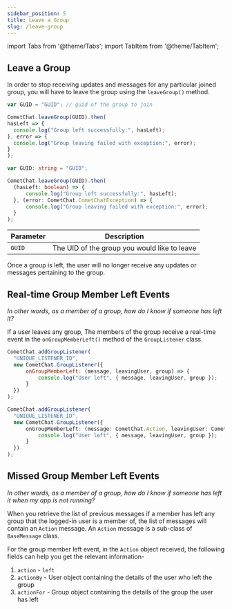 ```yaml
---
sidebar_position: 5
title: Leave a Group
slug: /leave-group
---
```


import Tabs from '@theme/Tabs';
import TabItem from '@theme/TabItem';

## Leave a Group

In order to stop receiving updates and messages for any particular joined group, you will have to leave the group using the `leaveGroup()` method.

<Tabs>
<TabItem value="Leave Group" label="Leave Group">

  ```javascript
var GUID = "GUID"; // guid of the group to join

CometChat.leaveGroup(GUID).then(
  hasLeft => {
    console.log("Group left successfully:", hasLeft);
  }, error => {
    console.log("Group leaving failed with exception:", error);
  }
);
  ```
</TabItem>
<TabItem value="Typescript" label="Typescript">

  ```typescript
var GUID: string = "GUID";

CometChat.leaveGroup(GUID).then(
    (hasLeft: boolean) => {
        console.log("Group left successfully:", hasLeft);
    }, (error: CometChat.CometChatException) => {
        console.log("Group leaving failed with exception:", error);
    }
);
  ```
</TabItem>
</Tabs>




| Parameter | Description | 
| ---- | ---- | 
| `GUID` | The UID of the group you would like to leave | 


Once a group is left, the user will no longer receive any updates or messages pertaining to the group.

## Real-time Group Member Left Events

_In other words, as a member of a group, how do I know if someone has left it?_

If a user leaves any group, The members of the group receive a real-time event in the `onGroupMemberLeft()` method of the `GroupListener` class.

<Tabs>
<TabItem value="Group Listener" label="Group Listener">

  ```javascript
CometChat.addGroupListener(
    "UNIQUE_LISTENER_ID",
    new CometChat.GroupListener({
        onGroupMemberLeft: (message, leavingUser, group) => {
            console.log("User left", { message, leavingUser, group });
        }
    })
);
  ```
</TabItem>
<TabItem value="Typescript" label="Typescript">

  ```typescript
CometChat.addGroupListener(
    "UNIQUE_LISTENER_ID",
    new CometChat.GroupListener({
        onGroupMemberLeft: (message: CometChat.Action, leavingUser: CometChat.User, group: CometChat.Group) => {
            console.log("User left", { message, leavingUser, group });
        }
    })
);
  ```
</TabItem>
</Tabs>


## Missed Group Member Left Events

_In other words, as a member of a group, how do I know if someone has left it when my app is not running?_

When you retrieve the list of previous messages if a member has left any group that the logged-in user is a member of, the list of messages will contain an `Action` message. An `Action` message is a sub-class of `BaseMessage` class.

For the group member left event, in the `Action` object received, the following fields can help you get the relevant information-

1. `action` - `left`
2. `actionBy` - User object containing the details of the user who left the group
3. `actionFor` - Group object containing the details of the group the user has left